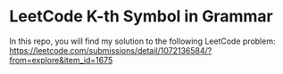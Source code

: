 # LeetCode K-th Symbol in Grammar

In this repo, you will find my solution to the following LeetCode problem: https://leetcode.com/submissions/detail/1072136584/?from=explore&item_id=1675
